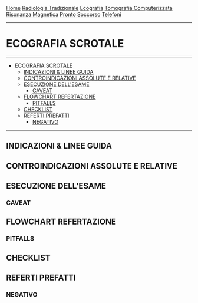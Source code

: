 <div class="topnav">
  <a href="https://sl-rad.github.io/SL-Rad-Vademecum">Home</a>
  <a href="https://sl-rad.github.io/SL-Rad-Vademecum/radiologia_tradizionale.html">Radiologia Tradizionale</a>
  <a href="https://sl-rad.github.io/SL-Rad-Vademecum/ecografia.html">Ecografia</a>
  <a href="https://sl-rad.github.io/SL-Rad-Vademecum/tomografia_computerizzata.html">Tomografia Computerizzata</a>
  <a href="https://sl-rad.github.io/SL-Rad-Vademecum/risonanza_magnetica.html">Risonanza Magnetica</a>
  <a href="https://sl-rad.github.io/SL-Rad-Vademecum/pronto_soccorso.html">Pronto Soccorso</a>
  <a href="https://sl-rad.github.io/SL-Rad-Vademecum/contatti.html">Telefoni</a>
</div>

---

# ECOGRAFIA SCROTALE

---

- [ECOGRAFIA SCROTALE](#ecografia-scrotale)
	- [INDICAZIONI & LINEE GUIDA](#indicazioni--linee-guida)
	- [CONTROINDICAZIONI ASSOLUTE E RELATIVE](#controindicazioni-assolute-e-relative)
	- [ESECUZIONE DELL'ESAME](#esecuzione-dellesame)
		- [CAVEAT](#caveat)
	- [FLOWCHART REFERTAZIONE](#flowchart-refertazione)
		- [PITFALLS](#pitfalls)
	- [CHECKLIST](#checklist)
	- [REFERTI PREFATTI](#referti-prefatti)
		- [NEGATIVO](#negativo)

---

## INDICAZIONI & LINEE GUIDA

## CONTROINDICAZIONI ASSOLUTE E RELATIVE

## ESECUZIONE DELL'ESAME
### CAVEAT

## FLOWCHART REFERTAZIONE
### PITFALLS

## CHECKLIST

## REFERTI PREFATTI
### NEGATIVO